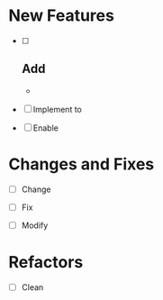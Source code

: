 # New Features

- [ ] Add
  -

  -

- [ ] Implement to

- [ ] Enable

# Changes and Fixes

- [ ] Change

- [ ] Fix

- [ ] Modify

# Refactors

- [ ] Clean
